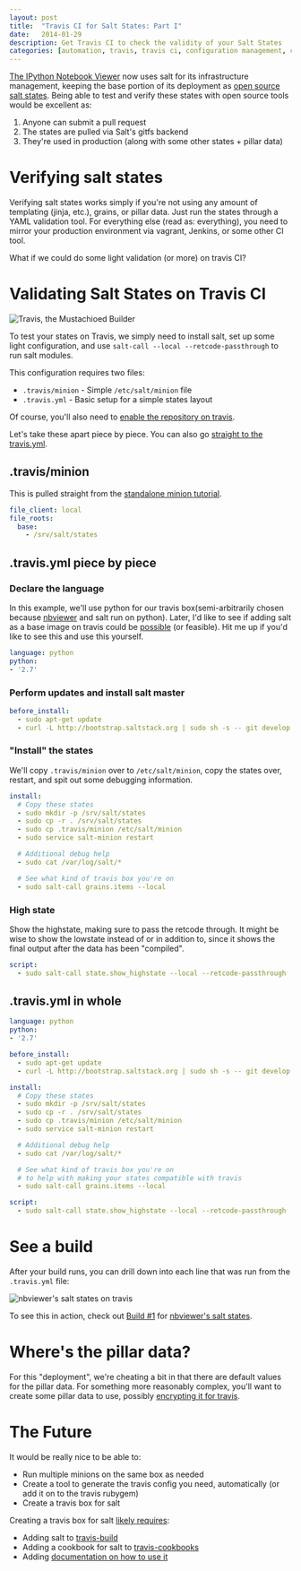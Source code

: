 ```yaml
---
layout: post
title:  "Travis CI for Salt States: Part I"
date:   2014-01-29
description: Get Travis CI to check the validity of your Salt States
categories: [automation, travis, travis ci, configuration management, continuous integration, salt, chef, saltstack, Salt Stack]
---
```



[The IPython Notebook Viewer](http://nbviewer.ipython.org) now uses salt for its infrastructure management, keeping the base portion of its deployment as [open source salt states](http://github.com/ipython/salt-states-nbviewer). Being able to test and verify these states with open source tools would be excellent as:

1. Anyone can submit a pull request
2. The states are pulled via Salt's gitfs backend
3. They're used in production (along with some other states + pillar data)

# Verifying salt states

Verifying salt states works simply if you're not using any amount of templating (jinja, etc.), grains, or pillar data. Just run the states through a YAML validation tool. For everything else (read as: everything), you need to mirror your production environment via vagrant, Jenkins, or some other CI tool.

What if we could do some light validation (or more) on travis CI?

# Validating Salt States on Travis CI

<img style="display:block; margin-left: auto; margin-right: auto;" src="http://i.imgur.com/FW9Tjgb.png" alt="Travis, the Mustachioed Builder" />

To test your states on Travis, we simply need to install salt, set up some light configuration, and use `salt-call --local --retcode-passthrough` to run salt modules.

This configuration requires two files:

* `.travis/minion` - Simple `/etc/salt/minion` file
* `.travis.yml` - Basic setup for a simple states layout

Of course, you'll also need to [enable the repository on travis](http://docs.travis-ci.com/user/getting-started/).

Let's take these apart piece by piece. You can also go [straight to the travis.yml](#_in_whole).

## .travis/minion

This is pulled straight from the [standalone minion tutorial](http://docs.saltstack.com/topics/tutorials/standalone_minion.html).

```yaml
file_client: local
file_roots:
  base:
    - /srv/salt/states
```

## .travis.yml piece by piece

### Declare the language

In this example, we'll use python for our travis box(semi-arbitrarily chosen because [nbviewer](http://nbviewer.ipython.org) and salt run on python). Later, I'd like to see if adding salt as a base image on travis could be [possible](https://github.com/travis-ci/travis-ci/issues/1549) (or feasible). Hit me up if you'd like to see this and use this yourself.

```yaml
language: python
python:
- '2.7'
```

### Perform updates and install salt master

```yaml
before_install:
  - sudo apt-get update
  - curl -L http://bootstrap.saltstack.org | sudo sh -s -- git develop
```

### "Install" the states

We'll copy `.travis/minion` over to `/etc/salt/minion`, copy the states over, restart, and spit out some debugging information.

```yaml
install:
  # Copy these states
  - sudo mkdir -p /srv/salt/states
  - sudo cp -r . /srv/salt/states
  - sudo cp .travis/minion /etc/salt/minion
  - sudo service salt-minion restart

  # Additional debug help
  - sudo cat /var/log/salt/*

  # See what kind of travis box you're on
  - sudo salt-call grains.items --local
```

### High state

Show the highstate, making sure to pass the retcode through. It might be wise to show the lowstate instead of or in addition to, since it shows the final output after the data has been "compiled".

```yaml
script:
  - sudo salt-call state.show_highstate --local --retcode-passthrough
```

## .travis.yml in whole

```yaml
language: python
python:
- '2.7'

before_install:
  - sudo apt-get update
  - curl -L http://bootstrap.saltstack.org | sudo sh -s -- git develop

install:
  # Copy these states
  - sudo mkdir -p /srv/salt/states
  - sudo cp -r . /srv/salt/states
  - sudo cp .travis/minion /etc/salt/minion
  - sudo service salt-minion restart

  # Additional debug help
  - sudo cat /var/log/salt/*

  # See what kind of travis box you're on
  # to help with making your states compatible with travis
  - sudo salt-call grains.items --local

script:
  - sudo salt-call state.show_highstate --local --retcode-passthrough
```

# See a build

After your build runs, you can drill down into each line that was run from the `.travis.yml` file:

<img style="display:block; margin-left: auto; margin-right: auto;" src="http://i.imgur.com/kd3zalP.png" alt="nbviewer's salt states on travis" />

To see this in action, check out [Build #1](https://travis-ci.org/ipython/salt-states-nbviewer/builds/17864495) for [nbviewer's salt states](http://github.com/ipython/salt-states-nbviewer).

# Where's the pillar data?

For this "deployment", we're cheating a bit in that there are default values for the pillar data. For something more reasonably complex, you'll want to create some pillar data to use, possibly [encrypting it for travis](http://docs.travis-ci.com/user/encryption-keys/).

# The Future

It would be really nice to be able to:

* Run multiple minions on the same box as needed
* Create a tool to generate the travis config you need, automatically (or add it on to the travis rubygem)
* Create a travis box for salt

Creating a travis box for salt [likely requires](https://github.com/travis-ci/travis-ci/issues/1549):
* Adding salt to [travis-build](https://github.com/travis-ci/travis-build)
* Adding a cookbook for salt to [travis-cookbooks](https://github.com/travis-ci/travis-cookbooks)
* Adding [documentation on how to use it](https://github.com/travis-ci/travis-ci.github.com/tree/master/docs/user/languages)

